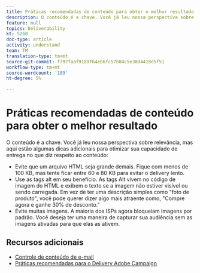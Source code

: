 ```yaml
---
title: Práticas recomendadas de conteúdo para obter o melhor resultado
description: O conteúdo é a chave. Você já leu nossa perspectiva sobre relevância, mas aqui estão algumas dicas adicionais para otimizar sua capacidade de entrega no que diz respeito ao conteúdo.
feature: null
topics: Deliverability
kt: 5260
doc-type: article
activity: understand
team: TM
translation-type: tm+mt
source-git-commit: f797faaf9189f64eb6fc57b84c5e38d4418d5f51
workflow-type: tm+mt
source-wordcount: '189'
ht-degree: 5%

---
```



# Práticas recomendadas de conteúdo para obter o melhor resultado

O conteúdo é a chave. Você já leu nossa perspectiva sobre relevância, mas aqui estão algumas dicas adicionais para otimizar sua capacidade de entrega no que diz respeito ao conteúdo:

* Evite que um arquivo HTML seja grande demais. Fique com menos de 100 KB, mas tente ficar entre 60 e 80 KB para evitar o delivery lento.
* Use as tags alt em seu benefício. As tags Alt vivem no código de imagem do HTML e exibem o texto se a imagem não estiver visível ou sendo carregada. Em vez de ter uma descrição simples como &quot;foto de produto&quot;, você pode querer dizer algo mais atraente como, &quot;Compre agora e ganhe 30% de desconto.&quot;
* Evite muitas imagens. A maioria dos ISPs agora bloqueiam imagens por padrão. Você deseja ter uma maneira de capturar sua audiência sem as imagens ativadas para que elas as ativem.

## Recursos adicionais

* [Controle de conteúdo de e-mail](https://docs.adobe.com/content/help/en/campaign-standard/using/testing-and-sending/managing-deliverability/control-email-content.html)
* [Práticas recomendadas para o Delivery Adobe Campaign](https://helpx.adobe.com/br/campaign/kb/delivery-best-practices.html)

